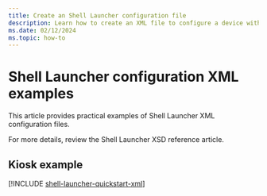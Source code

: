 ```yaml
---
title: Create an Shell Launcher configuration file
description: Learn how to create an XML file to configure a device with Shell Launcher.
ms.date: 02/12/2024
ms.topic: how-to
---
```


# Shell Launcher configuration XML examples

This article provides practical examples of Shell Launcher XML configuration files.

For more details, review the Shell Launcher XSD reference article.

## Kiosk example

[!INCLUDE [shell-launcher-quickstart-xml](includes/shell-launcher-quickstart-xml.md)]



<!--troubleshooting
Event Viewer
Run "eventvwr.msc"
Navigate to "Applications and Services Logs"
There are 2 areas of your interests:
"Microsoft-Windows-AssignedAccess"
"Microsoft-Windows-AssignedAccessBroker"
Before any repro, it's recommended to enable "Operational" channel to get the most of logs.
TraceLogging
<TBD>

Registry Key
These locations contain the latest Assigned Access Configuration:

HKLM\SOFTWARE\Microsoft\Windows\AssignedAccessConfiguration
HKLM\SOFTWARE\Microsoft\Windows\AssignedAccessCsp
These locations contain the latest "evaluated" configuration for each sign-in user:

"HKCU\SOFTWARE\Microsoft\Windows\AssignedAccessConfiguration" (If it doesn't exist, it means no Assigned Access to be enforced for this user.)
-->
